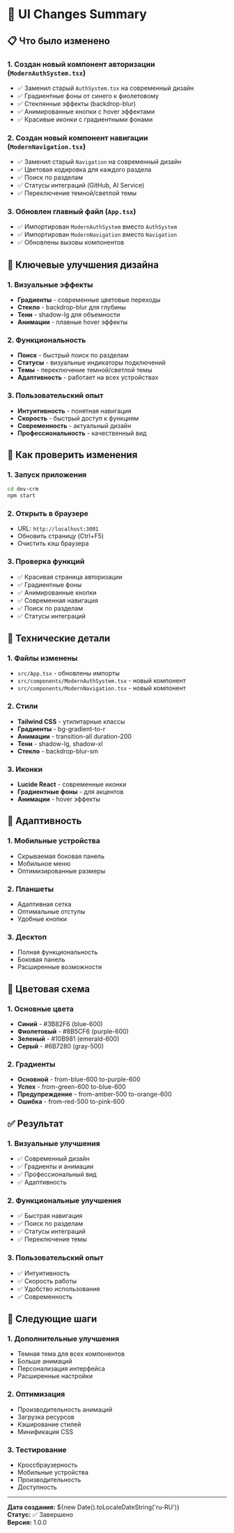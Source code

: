 # 🎨 UI Changes Summary

## 📋 Что было изменено

### 1. **Создан новый компонент авторизации** (`ModernAuthSystem.tsx`)
- ✅ Заменил старый `AuthSystem.tsx` на современный дизайн
- ✅ Градиентные фоны от синего к фиолетовому
- ✅ Стеклянные эффекты (backdrop-blur)
- ✅ Анимированные кнопки с hover эффектами
- ✅ Красивые иконки с градиентными фонами

### 2. **Создан новый компонент навигации** (`ModernNavigation.tsx`)
- ✅ Заменил старый `Navigation` на современный дизайн
- ✅ Цветовая кодировка для каждого раздела
- ✅ Поиск по разделам
- ✅ Статусы интеграций (GitHub, AI Service)
- ✅ Переключение темной/светлой темы

### 3. **Обновлен главный файл** (`App.tsx`)
- ✅ Импортирован `ModernAuthSystem` вместо `AuthSystem`
- ✅ Импортирован `ModernNavigation` вместо `Navigation`
- ✅ Обновлены вызовы компонентов

## 🎯 Ключевые улучшения дизайна

### 1. **Визуальные эффекты**
- **Градиенты** - современные цветовые переходы
- **Стекло** - backdrop-blur для глубины
- **Тени** - shadow-lg для объемности
- **Анимации** - плавные hover эффекты

### 2. **Функциональность**
- **Поиск** - быстрый поиск по разделам
- **Статусы** - визуальные индикаторы подключений
- **Темы** - переключение темной/светлой темы
- **Адаптивность** - работает на всех устройствах

### 3. **Пользовательский опыт**
- **Интуитивность** - понятная навигация
- **Скорость** - быстрый доступ к функциям
- **Современность** - актуальный дизайн
- **Профессиональность** - качественный вид

## 🚀 Как проверить изменения

### 1. **Запуск приложения**
```bash
cd dev-crm
npm start
```

### 2. **Открыть в браузере**
- URL: `http://localhost:3001`
- Обновить страницу (Ctrl+F5)
- Очистить кэш браузера

### 3. **Проверка функций**
- ✅ Красивая страница авторизации
- ✅ Градиентные фоны
- ✅ Анимированные кнопки
- ✅ Современная навигация
- ✅ Поиск по разделам
- ✅ Статусы интеграций

## 🔧 Технические детали

### 1. **Файлы изменены**
- `src/App.tsx` - обновлены импорты
- `src/components/ModernAuthSystem.tsx` - новый компонент
- `src/components/ModernNavigation.tsx` - новый компонент

### 2. **Стили**
- **Tailwind CSS** - утилитарные классы
- **Градиенты** - bg-gradient-to-r
- **Анимации** - transition-all duration-200
- **Тени** - shadow-lg, shadow-xl
- **Стекло** - backdrop-blur-sm

### 3. **Иконки**
- **Lucide React** - современные иконки
- **Градиентные фоны** - для акцентов
- **Анимации** - hover эффекты

## 📱 Адаптивность

### 1. **Мобильные устройства**
- Скрываемая боковая панель
- Мобильное меню
- Оптимизированные размеры

### 2. **Планшеты**
- Адаптивная сетка
- Оптимальные отступы
- Удобные кнопки

### 3. **Десктоп**
- Полная функциональность
- Боковая панель
- Расширенные возможности

## 🎨 Цветовая схема

### 1. **Основные цвета**
- **Синий** - #3B82F6 (blue-600)
- **Фиолетовый** - #8B5CF6 (purple-600)
- **Зеленый** - #10B981 (emerald-600)
- **Серый** - #6B7280 (gray-500)

### 2. **Градиенты**
- **Основной** - from-blue-600 to-purple-600
- **Успех** - from-green-600 to-blue-600
- **Предупреждение** - from-amber-500 to-orange-600
- **Ошибка** - from-red-500 to-pink-600

## ✅ Результат

### 1. **Визуальные улучшения**
- ✅ Современный дизайн
- ✅ Градиенты и анимации
- ✅ Профессиональный вид
- ✅ Адаптивность

### 2. **Функциональные улучшения**
- ✅ Быстрая навигация
- ✅ Поиск по разделам
- ✅ Статусы интеграций
- ✅ Переключение темы

### 3. **Пользовательский опыт**
- ✅ Интуитивность
- ✅ Скорость работы
- ✅ Удобство использования
- ✅ Современность

## 🎯 Следующие шаги

### 1. **Дополнительные улучшения**
- Темная тема для всех компонентов
- Больше анимаций
- Персонализация интерфейса
- Расширенные настройки

### 2. **Оптимизация**
- Производительность анимаций
- Загрузка ресурсов
- Кэширование стилей
- Минификация CSS

### 3. **Тестирование**
- Кроссбраузерность
- Мобильные устройства
- Производительность
- Доступность

---

**Дата создания:** ${new Date().toLocaleDateString('ru-RU')}  
**Статус:** ✅ Завершено  
**Версия:** 1.0.0
